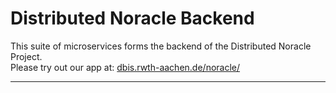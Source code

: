 Distributed Noracle Backend
===================

This suite of microservices forms the backend of the Distributed Noracle Project.  
Please try out our app at: [dbis.rwth-aachen.de/noracle/](dbis.rwth-aachen.de/noracle/)

---------------
